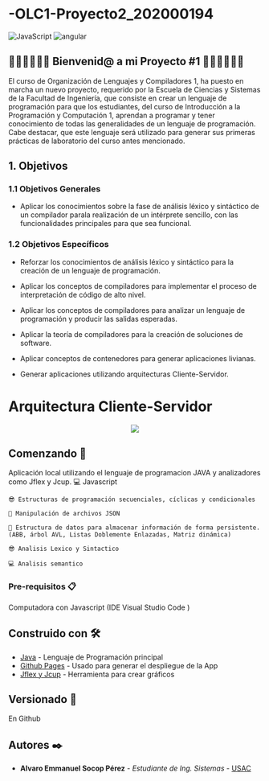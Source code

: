 # -OLC1-Proyecto2_202000194
  <img alt="JavaScript" src="https://img.shields.io/badge/-JavaScript-F7DF1E?style=flat-square&logo=JavaScript&logoColor=white" />
  <img alt="angular" src="https://img.shields.io/badge/-Angular-DD0031?style=flat-square&logo=angular&logoColor=white" /> 
  
## 🥇🥇🥇🤗🤗🤗  Bienvenid@ a mi Proyecto #1  🤗🤗🤗🥇🥇🥇

El curso de Organización de Lenguajes y Compiladores 1, ha puesto en marcha un nuevo proyecto, requerido por la Escuela de Ciencias y Sistemas de la Facultad de Ingeniería, que consiste en crear un lenguaje de programación para que los estudiantes, del curso de Introducción a la Programación y Computación 1, aprendan a programar y tener conocimiento de todas las generalidades de un lenguaje de programación. Cabe destacar, que este lenguaje será utilizado para generar sus primeras prácticas de laboratorio del curso antes mencionado.


## 1. Objetivos
### 1.1 Objetivos Generales

- Aplicar los conocimientos sobre la fase de análisis léxico y sintáctico de un compilador parala realización de un intérprete sencillo, con las funcionalidades principales para que sea funcional.

### 1.2 Objetivos Específicos
- Reforzar los conocimientos de análisis léxico y sintáctico para la creación de un lenguaje de programación.
- Aplicar los conceptos de compiladores para implementar el proceso de interpretación de código de alto nivel.
- Aplicar los conceptos de compiladores para analizar un lenguaje de programación y producir las salidas esperadas.
- Aplicar la teoría de compiladores para la creación de soluciones de software.
- Aplicar conceptos de contenedores para generar aplicaciones livianas.

- Generar aplicaciones utilizando arquitecturas Cliente-Servidor.

# Arquitectura Cliente-Servidor
<p align="center">
  <a href="#"><img src="https://www.itecad.com/images/2020/09/26/Server2.gif"/></a>
</p>

## Comenzando 🚀

Aplicación local utilizando el lenguaje de programacion JAVA y analizadores como Jflex y Jcup.
    💻 Javascript
    
    😎 Estructuras de programación secuenciales, cíclicas y condicionales 
    
    🎃 Manipulación de archivos JSON
    
    🎇 Estructura de datos para almacenar información de forma persistente. (ABB, árbol AVL, Listas Doblemente Enlazadas, Matriz dinámica)
    
    😎 Analisis Lexico y Sintactico
    
    💻 Analisis semantico
    
### Pre-requisitos 📋

Computadora con Javascript (IDE Visual Studio Code )

## Construido con 🛠️

* [Java](https://www.java.com/es/) - Lenguaje de Programación principal
* [Github Pages](https://pages.github.com) - Usado para generar el despliegue de la App
* [Jflex y Jcup](https://dl-manual.com/doc/pequeo-manual-para-jflex-y-cup-dow7eery1yz5) - Herramienta para crear gráficos

## Versionado 📌
En Github 

## Autores ✒️

* **Alvaro Emmanuel Socop Pérez** - *Estudiante de Ing. Sistemas* - [USAC](https://github.com/Alvaro-SP)